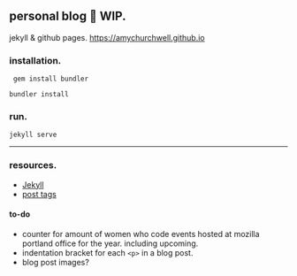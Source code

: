 personal blog :construction: WIP.
---
jekyll & github pages.
https://amychurchwell.github.io

### installation.

```
 gem install bundler
 ```

 ```
 bundler install
 ```

 ### run.

 ```
 jekyll serve
 ```

 ---
 ### resources.
 - [Jekyll](https://jekyllrb.com/)
 - [post tags](http://longqian.me/2017/02/09/github-jekyll-tag/)

 #### to-do
 - counter for amount of women who code events hosted at mozilla portland office for the year. including upcoming.
 - indentation bracket for each `<p>` in a blog post.
 - blog post images?